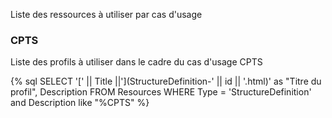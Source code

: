 Liste des ressources à utiliser par cas d'usage


### CPTS

Liste des profils à utiliser dans le cadre du cas d'usage CPTS

{% sql SELECT '[' || Title ||'](StructureDefinition-' || id || '.html)' as "Titre du profil", Description FROM Resources WHERE Type = 'StructureDefinition' and Description like "%CPTS" %}

<!-- like "%Profil%" rajouté car induit une erreur si vide -->
